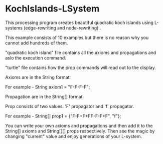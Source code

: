 # KochIslands-LSystem
This processing program creates beautiful quadratic koch islands using L-systems (edge-rewriting and node-rewriting) .

This example consists of 10 examples but there is no reason why you cannot add hundreds of them.

"quadratic koch island" file contains all the axioms and propagations and aslo the execution command.

"turtle" file contains how the prop commands will read out to the display.

Axioms are in the String format:

For example - String axiom1 = "F-F-F-F";

Propagation are in the String[] format:

Prop consists of two values.
'F' propagator and 'f' propagator.

For example - String[] prop1 = {"F-F+F+FF-F-F+F", "f"};

You can write your own axioms and propagations and then add it to the String[] axioms and String[][] props respectively. Then see the magic by changing "current" value and enjoy generations of your L-system.
